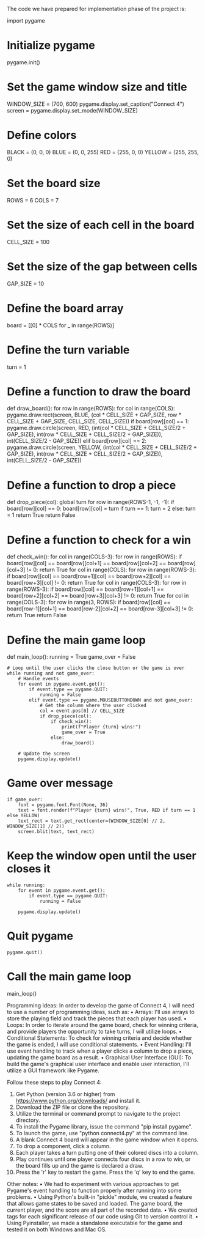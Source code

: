 The code we have prepared for implementation phase of the project is:

import pygame

# Initialize pygame
pygame.init()

# Set the game window size and title
WINDOW_SIZE = (700, 600)
pygame.display.set_caption("Connect 4")
screen = pygame.display.set_mode(WINDOW_SIZE)

# Define colors
BLACK = (0, 0, 0)
BLUE = (0, 0, 255)
RED = (255, 0, 0)
YELLOW = (255, 255, 0)

# Set the board size
ROWS = 6
COLS = 7

# Set the size of each cell in the board
CELL_SIZE = 100

# Set the size of the gap between cells
GAP_SIZE = 10

# Define the board array
board = [[0] * COLS for _ in range(ROWS)]

# Define the turn variable
turn = 1

# Define a function to draw the board
def draw_board():
    for row in range(ROWS):
        for col in range(COLS):
            pygame.draw.rect(screen, BLUE, (col * CELL_SIZE + GAP_SIZE, row * CELL_SIZE + GAP_SIZE, CELL_SIZE, CELL_SIZE))
            if board[row][col] == 1:
                pygame.draw.circle(screen, RED, (int(col * CELL_SIZE + CELL_SIZE/2 + GAP_SIZE), int(row * CELL_SIZE + CELL_SIZE/2 + GAP_SIZE)), int(CELL_SIZE/2 - GAP_SIZE))
            elif board[row][col] == 2:
                pygame.draw.circle(screen, YELLOW, (int(col * CELL_SIZE + CELL_SIZE/2 + GAP_SIZE), int(row * CELL_SIZE + CELL_SIZE/2 + GAP_SIZE)), int(CELL_SIZE/2 - GAP_SIZE))

# Define a function to drop a piece
def drop_piece(col):
    global turn
    for row in range(ROWS-1, -1, -1):
        if board[row][col] == 0:
            board[row][col] = turn
            if turn == 1:
                turn = 2
            else:
                turn = 1
            return True
    return False

# Define a function to check for a win
def check_win():
    for col in range(COLS-3):
        for row in range(ROWS):
            if board[row][col] == board[row][col+1] == board[row][col+2] == board[row][col+3] != 0:
                return True
    for col in range(COLS):
        for row in range(ROWS-3):
            if board[row][col] == board[row+1][col] == board[row+2][col] == board[row+3][col] != 0:
                return True
    for col in range(COLS-3):
        for row in range(ROWS-3):
            if board[row][col] == board[row+1][col+1] == board[row+2][col+2] == board[row+3][col+3] != 0:
                return True
    for col in range(COLS-3):
        for row in range(3, ROWS):
            if board[row][col] == board[row-1][col+1] == board[row-2][col+2] == board[row-3][col+3] != 0:
                return True
    return False

# Define the main game loop
def main_loop():
    running = True
    game_over = False

    # Loop until the user clicks the close button or the game is over
    while running and not game_over:
        # Handle events
        for event in pygame.event.get():
            if event.type == pygame.QUIT:
                running = False
            elif event.type == pygame.MOUSEBUTTONDOWN and not game_over:
                # Get the column where the user clicked
                col = event.pos[0] // CELL_SIZE
                if drop_piece(col):
                    if check_win():
                        print(f"Player {turn} wins!")
                        game_over = True
                    else:
                        draw_board()

        # Update the screen
        pygame.display.update()

   # Game over message
    if game_over:
        font = pygame.font.Font(None, 36)
        text = font.render(f"Player {turn} wins!", True, RED if turn == 1 else YELLOW)
        text_rect = text.get_rect(center=(WINDOW_SIZE[0] // 2, WINDOW_SIZE[1] // 2))
        screen.blit(text, text_rect)

   # Keep the window open until the user closes it
    while running:
        for event in pygame.event.get():
            if event.type == pygame.QUIT:
                running = False

        pygame.display.update()

   # Quit pygame
    pygame.quit()

# Call the main game loop
main_loop()

Programming Ideas: In order to develop the game of Connect 4, I will need to use a number of programming ideas, such as:
• Arrays: I'll use arrays to store the playing field and track the pieces that each player has used.
• Loops: In order to iterate around the game board, check for winning criteria, and provide players the opportunity to take turns, I will utilize loops.
• Conditional Statements: To check for winning criteria and decide whether the game is ended, I will use conditional statements.
• Event Handling: I'll use event handling to track when a player clicks a column to drop a piece, updating the game board as a result.
• Graphical User Interface (GUI): To build the game's graphical user interface and enable user interaction, I'll utilize a GUI framework like Pygame.

Follow these steps to play Connect 4:
1. Get Python (version 3.6 or higher) from https://www.python.org/downloads/ and install it.
2. Download the ZIP file or clone the repository.
3. Utilize the terminal or command prompt to navigate to the project directory.
4. To install the Pygame library, issue the command "pip install pygame".
5. To launch the game, use "python connect4.py" at the command line.
6. A blank Connect 4 board will appear in the game window when it opens.
7. To drop a component, click a column.
8. Each player takes a turn putting one of their colored discs into a column.
9. Play continues until one player connects four discs in a row to win, or the board fills up and the game is declared a draw.
10. Press the 'r' key to restart the game. Press the 'q' key to end the game.

Other notes:
• We had to experiment with various approaches to get Pygame's event handling to function properly after running into some problems.
• Using Python's built-in "pickle" module, we created a feature that allows game states to be saved and loaded. The game board, the current player, and the score are all part of the recorded data.
• We created tags for each significant release of our code using Git to version control it.
• Using Pyinstaller, we made a standalone executable for the game and tested it on both Windows and Mac OS.
